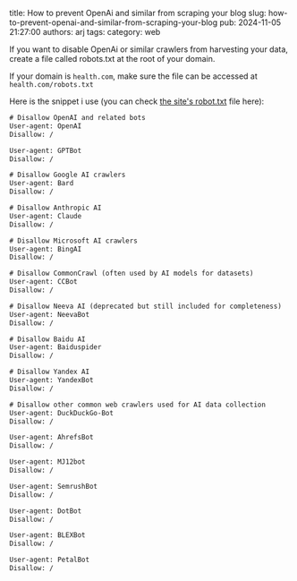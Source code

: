 title: How to prevent OpenAi and similar from scraping your blog
slug: how-to-prevent-openai-and-similar-from-scraping-your-blog
pub: 2024-11-05 21:27:00
authors: arj
tags: 
category: web


If you want to disable OpenAi or similar crawlers from harvesting your data, create a file called robots.txt at the root of your domain.

If your domain is `health.com`, make sure the file can be accessed at `health.com/robots.txt`

Here is the snippet i use (you can check [the site's robot.txt](/robots.txt) file here):

```txt
# Disallow OpenAI and related bots
User-agent: OpenAI
Disallow: /

User-agent: GPTBot
Disallow: /

# Disallow Google AI crawlers
User-agent: Bard
Disallow: /

# Disallow Anthropic AI
User-agent: Claude
Disallow: /

# Disallow Microsoft AI crawlers
User-agent: BingAI
Disallow: /

# Disallow CommonCrawl (often used by AI models for datasets)
User-agent: CCBot
Disallow: /

# Disallow Neeva AI (deprecated but still included for completeness)
User-agent: NeevaBot
Disallow: /

# Disallow Baidu AI
User-agent: Baiduspider
Disallow: /

# Disallow Yandex AI
User-agent: YandexBot
Disallow: /

# Disallow other common web crawlers used for AI data collection
User-agent: DuckDuckGo-Bot
Disallow: /

User-agent: AhrefsBot
Disallow: /

User-agent: MJ12bot
Disallow: /

User-agent: SemrushBot
Disallow: /

User-agent: DotBot
Disallow: /

User-agent: BLEXBot
Disallow: /

User-agent: PetalBot
Disallow: /
```
